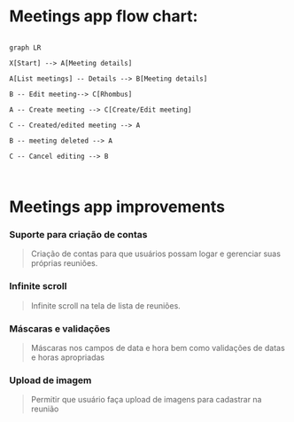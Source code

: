 # Meetings app flow chart:

  

```mermaid

graph LR

X[Start] --> A[Meeting details]

A[List meetings] -- Details --> B[Meeting details]

B -- Edit meeting--> C[Rhombus]

A -- Create meeting --> C[Create/Edit meeting]

C -- Created/edited meeting --> A

B -- meeting deleted --> A

C -- Cancel editing --> B

  

```

# Meetings app improvements

  

### Suporte para criação de contas

> Criação de contas para que usuários possam logar e gerenciar suas próprias reuniões.


### Infinite scroll

> Infinite scroll na tela de lista de reuniões.


### Máscaras e validações

> Máscaras nos campos de data e hora bem como validações de datas e horas apropriadas

  
### Upload de imagem

> Permitir que usuário faça upload de imagens para cadastrar na reunião